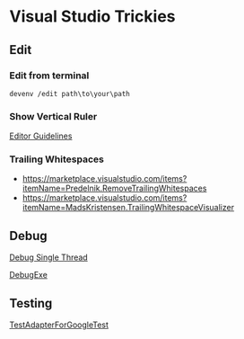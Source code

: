 # Visual Studio Trickies

## Edit

### Edit from terminal

```console
devenv /edit path\to\your\path
```
### Show Vertical Ruler

[Editor Guidelines](https://marketplace.visualstudio.com/items?itemName=PaulHarrington.EditorGuidelinesPreview)

### Trailing Whitespaces

- https://marketplace.visualstudio.com/items?itemName=Predelnik.RemoveTrailingWhitespaces
- https://marketplace.visualstudio.com/items?itemName=MadsKristensen.TrailingWhitespaceVisualizer

## Debug

[Debug Single Thread](https://marketplace.visualstudio.com/items?itemName=mayerwin.DebugSingleThread)

[DebugExe](https://learn.microsoft.com/en-us/visualstudio/ide/reference/debugexe-devenv-exe?view=vs-2022)

## Testing

[TestAdapterForGoogleTest](https://github.com/microsoft/TestAdapterForGoogleTest/)
